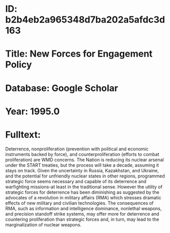 # ID: b2b4eb2a965348d7ba202a5afdc3d163
# Title: New Forces for Engagement Policy
# Database: Google Scholar
# Year: 1995.0
# Fulltext:
Deterrence, nonproliferation (prevention with political and economic instruments backed by force), and counterproliferation (efforts to combat proliferation) are WMD concerns.
The Nation is reducing its nuclear arsenal under the START treaties, but the process will take a decade, assuming it stays on track.
Given the uncertainty in Russia, Kazakhstan, and Ukraine, and the potential for unfriendly nuclear states in other regions, programmed strategic force seems necessary and capable of its deterrence and warfighting missions-at least in the traditional sense.
However the utility of strategic forces for deterrence has been diminishing as suggested by the advocates of a revolution in military affairs (RMA) which stresses dramatic effects of new military and civilian technologies.
The consequences of RMA, such as information and intelligence dominance, nonlethal weapons, and precision standoff strike systems, may offer more for deterrence and countering proliferation than strategic forces and, in turn, may lead to the marginalization of nuclear weapons.